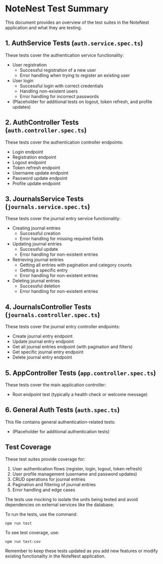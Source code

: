 # NoteNest Test Summary

This document provides an overview of the test suites in the NoteNest application and what they are testing.

## 1. AuthService Tests (`auth.service.spec.ts`)

These tests cover the authentication service functionality:

- User registration
  - Successful registration of a new user
  - Error handling when trying to register an existing user
- User login
  - Successful login with correct credentials
  - Handling non-existent users
  - Error handling for incorrect passwords
- (Placeholder for additional tests on logout, token refresh, and profile updates)

## 2. AuthController Tests (`auth.controller.spec.ts`)

These tests cover the authentication controller endpoints:

- Login endpoint
- Registration endpoint
- Logout endpoint
- Token refresh endpoint
- Username update endpoint
- Password update endpoint
- Profile update endpoint

## 3. JournalsService Tests (`journals.service.spec.ts`)

These tests cover the journal entry service functionality:

- Creating journal entries
  - Successful creation
  - Error handling for missing required fields
- Updating journal entries
  - Successful update
  - Error handling for non-existent entries
- Retrieving journal entries
  - Getting all entries with pagination and category counts
  - Getting a specific entry
  - Error handling for non-existent entries
- Deleting journal entries
  - Successful deletion
  - Error handling for non-existent entries

## 4. JournalsController Tests (`journals.controller.spec.ts`)

These tests cover the journal entry controller endpoints:

- Create journal entry endpoint
- Update journal entry endpoint
- Get all journal entries endpoint (with pagination and filters)
- Get specific journal entry endpoint
- Delete journal entry endpoint

## 5. AppController Tests (`app.controller.spec.ts`)

These tests cover the main application controller:

- Root endpoint test (typically a health check or welcome message)

## 6. General Auth Tests (`auth.spec.ts`)

This file contains general authentication-related tests:

- (Placeholder for additional authentication tests)

## Test Coverage

These test suites provide coverage for:

1. User authentication flows (register, login, logout, token refresh)
2. User profile management (username and password updates)
3. CRUD operations for journal entries
4. Pagination and filtering of journal entries
5. Error handling and edge cases

The tests use mocking to isolate the units being tested and avoid dependencies on external services like the database.

To run the tests, use the command:

```
npm run test
```

To see test coverage, use:

```
npm run test:cov
```

Remember to keep these tests updated as you add new features or modify existing functionality in the NoteNest application.
